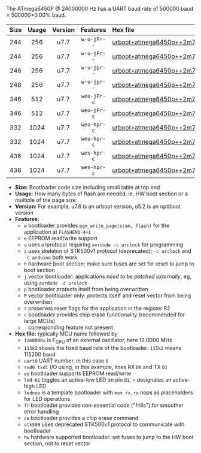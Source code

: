 The ATmega6450P @ 24000000 Hz has a UART baud rate of 500000 baud = 500000+0.00% baud.

|Size|Usage|Version|Features|Hex file|
|:-:|:-:|:-:|:-:|:--|
|244|256|u7.7|`w-u-jPr--`|[urboot+atmega6450p++2m7648x+++57k6_uart0_rxe0_txe1_led+b7.hex](https://raw.githubusercontent.com/stefanrueger/urboot.hex/main/mcus/atmega6450p/external_oscillator/fcpu++2m7648_Hz/br+++57k6_bps/urboot+atmega6450p++2m7648x+++57k6_uart0_rxe0_txe1_led+b7.hex)|
|244|256|u7.7|`w-u-jPr--`|[urboot+atmega6450p++2m7648x+++57k6_uart0_rxe0_txe1_lednop.hex](https://raw.githubusercontent.com/stefanrueger/urboot.hex/main/mcus/atmega6450p/external_oscillator/fcpu++2m7648_Hz/br+++57k6_bps/urboot+atmega6450p++2m7648x+++57k6_uart0_rxe0_txe1_lednop.hex)|
|248|256|u7.7|`w-u-jpr--`|[urboot+atmega6450p++2m7648x+++57k6_uart0_rxe0_txe1_led+b7_fr.hex](https://raw.githubusercontent.com/stefanrueger/urboot.hex/main/mcus/atmega6450p/external_oscillator/fcpu++2m7648_Hz/br+++57k6_bps/urboot+atmega6450p++2m7648x+++57k6_uart0_rxe0_txe1_led+b7_fr.hex)|
|248|256|u7.7|`w-u-jpr--`|[urboot+atmega6450p++2m7648x+++57k6_uart0_rxe0_txe1_lednop_fr.hex](https://raw.githubusercontent.com/stefanrueger/urboot.hex/main/mcus/atmega6450p/external_oscillator/fcpu++2m7648_Hz/br+++57k6_bps/urboot+atmega6450p++2m7648x+++57k6_uart0_rxe0_txe1_lednop_fr.hex)|
|346|512|u7.7|`weu-jPr-c`|[urboot+atmega6450p++2m7648x+++57k6_uart0_rxe0_txe1_ee_led+b7_fr_ce.hex](https://raw.githubusercontent.com/stefanrueger/urboot.hex/main/mcus/atmega6450p/external_oscillator/fcpu++2m7648_Hz/br+++57k6_bps/urboot+atmega6450p++2m7648x+++57k6_uart0_rxe0_txe1_ee_led+b7_fr_ce.hex)|
|346|512|u7.7|`weu-jPr-c`|[urboot+atmega6450p++2m7648x+++57k6_uart0_rxe0_txe1_ee_lednop_fr_ce.hex](https://raw.githubusercontent.com/stefanrueger/urboot.hex/main/mcus/atmega6450p/external_oscillator/fcpu++2m7648_Hz/br+++57k6_bps/urboot+atmega6450p++2m7648x+++57k6_uart0_rxe0_txe1_ee_lednop_fr_ce.hex)|
|332|1024|u7.7|`weu-hpr-c`|[urboot+atmega6450p++2m7648x+++57k6_uart0_rxe0_txe1_ee_led+b7_fr_ce_hw.hex](https://raw.githubusercontent.com/stefanrueger/urboot.hex/main/mcus/atmega6450p/external_oscillator/fcpu++2m7648_Hz/br+++57k6_bps/urboot+atmega6450p++2m7648x+++57k6_uart0_rxe0_txe1_ee_led+b7_fr_ce_hw.hex)|
|332|1024|u7.7|`weu-hpr-c`|[urboot+atmega6450p++2m7648x+++57k6_uart0_rxe0_txe1_ee_lednop_fr_ce_hw.hex](https://raw.githubusercontent.com/stefanrueger/urboot.hex/main/mcus/atmega6450p/external_oscillator/fcpu++2m7648_Hz/br+++57k6_bps/urboot+atmega6450p++2m7648x+++57k6_uart0_rxe0_txe1_ee_lednop_fr_ce_hw.hex)|
|436|1024|u7.7|`wes-hpr-c`|[urboot+atmega6450p++2m7648x+++57k6_uart0_rxe0_txe1_ee_led+b7_fr_ce_stk500_hw.hex](https://raw.githubusercontent.com/stefanrueger/urboot.hex/main/mcus/atmega6450p/external_oscillator/fcpu++2m7648_Hz/br+++57k6_bps/urboot+atmega6450p++2m7648x+++57k6_uart0_rxe0_txe1_ee_led+b7_fr_ce_stk500_hw.hex)|
|436|1024|u7.7|`wes-hpr-c`|[urboot+atmega6450p++2m7648x+++57k6_uart0_rxe0_txe1_ee_lednop_fr_ce_stk500_hw.hex](https://raw.githubusercontent.com/stefanrueger/urboot.hex/main/mcus/atmega6450p/external_oscillator/fcpu++2m7648_Hz/br+++57k6_bps/urboot+atmega6450p++2m7648x+++57k6_uart0_rxe0_txe1_ee_lednop_fr_ce_stk500_hw.hex)|

- **Size:** Bootloader code size including small table at top end
- **Usage:** How many bytes of flash are needed, ie, HW boot section or a multiple of the page size
- **Version:** For example, u7.6 is an urboot version, o5.2 is an optiboot version
- **Features:**
  + `w` bootloader provides `pgm_write_page(sram, flash)` for the application at `FLASHEND-4+1`
  + `e` EEPROM read/write support
  + `u` uses urprotocol requiring `avrdude -c urclock` for programming
  + `s` uses skeleton of STK500v1 protocol (deprecated); `-c urclock` and `-c arduino` both work
  + `h` hardware boot section: make sure fuses are set for reset to jump to boot section
  + `j` vector bootloader: applications *need to be patched externally*, eg, using `avrdude -c urclock`
  + `p` bootloader protects itself from being overwritten
  + `P` vector bootloader only: protects itself and reset vector from being overwritten
  + `r` preserves reset flags for the application in the register R2
  + `c` bootloader provides chip erase functionality (recommended for large MCUs)
  + `-` corresponding feature not present
- **Hex file:** typically MCU name followed by
  + `12m0000x` is F<sub>CPU</sub> of an external oscillator, here 12.0000 MHz
  + `115k2` shows the fixed baud rate of the bootloader: `115k2` means 115200 baud
  + `uart0` UART number, in this case `0`
  + `rxd0 txd1` I/O using, in this example, lines RX `D0` and TX `D1`
  + `ee` bootloader supports EEPROM read/write
  + `led-b1` toggles an active-low LED on pin `B1`, `+` designates an active-high LED
  + `lednop` is a template bootloader with `mov rx,rx` nops as placeholders for LED operations
  + `fr` bootloader provides non-essential code ("frills") for smoother error handling
  + `ce` bootloader provides a chip erase command
  + `stk500` uses deprecated STK500v1 protocol to communicate with bootloader
  + `hw` hardware supported bootloader: set fuses to jump to the HW boot section, not to reset vector
